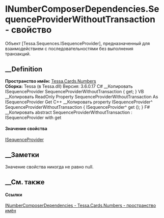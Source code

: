 # INumberComposerDependencies.SequenceProviderWithoutTransaction - свойство
Объект [Tessa.Sequences.ISequenceProvider], предназначенный для
взаимодействием с последовательностями без выполнения транзакций.
## __Definition
 **Пространство имён:** [Tessa.Cards.Numbers](N_Tessa_Cards_Numbers.htm)  
 **Сборка:** Tessa (в Tessa.dll) Версия: 3.6.0.17
C# __Копировать
    ISequenceProvider SequenceProviderWithoutTransaction { get; }
VB __Копировать
     ReadOnly Property SequenceProviderWithoutTransaction As ISequenceProvider
    	Get
C++ __Копировать
    property ISequenceProvider^ SequenceProviderWithoutTransaction {
    	ISequenceProvider^ get ();
    }
F# __Копировать
     abstract SequenceProviderWithoutTransaction : ISequenceProvider with get
#### Значение свойства
[ISequenceProvider](T_Tessa_Sequences_ISequenceProvider.htm)
##  __Заметки
Значение свойства никогда не равно null.
## __См. также
#### Ссылки
[INumberComposerDependencies -
](T_Tessa_Cards_Numbers_INumberComposerDependencies.htm)
[Tessa.Cards.Numbers - пространство имён](N_Tessa_Cards_Numbers.htm)
